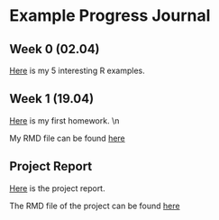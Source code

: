 # Example Progress Journal

## Week 0 (02.04)

[Here](files/hw0_alihan_zer.html) is my 5 interesting R examples.

## Week 1 (19.04)
[Here](files/2017402156_HW1.html) is my first homework. \n

My RMD file can be found [here](files/2017402156_HW1.Rmd)

## Project Report

[Here](files/IE360_ProjectReport_Group6_Final.html) is the project report.

The RMD file of the project can be found [here](files/IE360_ProjectReport_Group6_Final.Rmd)